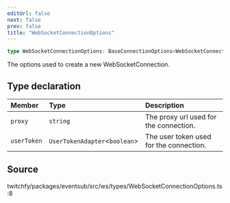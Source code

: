 ```yaml
---
editUrl: false
next: false
prev: false
title: "WebSocketConnectionOptions"
---
```


```ts
type WebSocketConnectionOptions: BaseConnectionOptions<WebSocketConnection> & object;
```

The options used to create a new WebSocketConnection.

## Type declaration

| Member | Type | Description |
| :------ | :------ | :------ |
| `proxy` | `string` | The proxy url used for the connection. |
| `userToken` | `UserTokenAdapter`\<`boolean`\> | The user token used for the connection. |

## Source

twitchfy/packages/eventsub/src/ws/types/WebSocketConnectionOptions.ts:8
